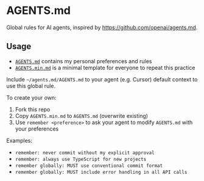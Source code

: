# AGENTS.md

Global rules for AI agents, inspired by https://github.com/openai/agents.md.

## Usage

- [`AGENTS.md`](AGENTS.md) contains my personal preferences and rules
- [`AGENTS.min.md`](AGENTS.min.md) is a minimal template for everyone to repeat this practice

Include `~/agents.md/AGENTS.md` to your agent (e.g. Cursor) default context to use this global rule.

To create your own:
1. Fork this repo
2. Copy `AGENTS.min.md` to `AGENTS.md` (overwrite existing)
3. Use `remember <preference>` to ask your agent to modify `AGENTS.md` with your preferences

Examples:
- `remember: never commit without my explicit approval`
- `remember: always use TypeScript for new projects`
- `remember globally: MUST use conventional commit format`
- `remember globally: MUST include error handling in all API calls`
